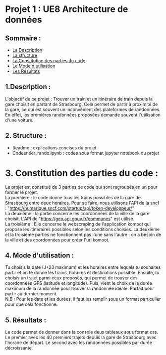 # Projet 1 : UE8 Architecture de données

## Sommaire :
 - [La Description](#1.Description) 
 - [La structure](#2.Structure)
 - [La Constitution des parties du code](#3.Constitutiondespartiesducode)
 - [Le Mode d'utilisation](#4.Moded'utilisation)
 - [Les Résultats](#5.Résultats)

## 1.Description :
L'objectif de ce projet :
Trouver un train et un itinéraire de train depuis la gare choisit en partant de Strasbourg. Cela permet de partir à proximité de la gare, ce qui est souvent un inconvénient des plateformes de randonnées. En effet, les premières randonnées proposées demande souvent l'utilisation d'une voiture.

## 2. Structure : 
- Readme : explications concises du projet
- Codeentier_rando.ipynb : codes sous format jupyter notebook du projet

# 3. Constitution des parties du code :  
Le projet est constitué de 3 parties de code qui sont regroupés en un pour former le projet.  
La première :  le code donne tous les trains possibles de la gare de Strasbourg entre deux horaires. Pour se faire, nous utilisons l'API de la sncf : "https://numerique.sncf.com/startup/api/token-developpeur/"  
La deuxième : la partie concerne les coordonnées de la ville de la gare choisit. L'API de "https://geo.api.gouv.fr/communes" est utilisé.  
La troisième : Elle concerne le webscraping de l'application komoot qui propose les itinéraires possibles selon les conditions choisies. La deuxième et la troisième parties ne fonctionnent pas l'une sans l'autre : on a besoin de la ville et des coordonnées pour créer l'url komoot.

## 4. Mode d'utilisation :
Tu choisis la date (J+23 maximum) et les horaires entre lequels tu souhaites partir et on te donne les trains, horaires et destinations possible. Ensuite, tu choisis un trajet parmi ceux proposés, qui permet de trouver des coordonnées GPS (latitude et longitude).  Puis, vient le choix de la durée maximum de la randonnée pour trouver la randonnée idéale. Parfait pour partir au dernier moment.  
N.B : Pour les date et les durées, il faut les remplir sous un format particulier pour que cela fonctionne.

## 5. Résultats : 
Le code permet de donner dans la console deux tableaux sous format css. Le premier avec les 40 premiers trajets depuis la gare de Strasbourg avec l'horaire de départ. Le second avec les randonnées possibles par durée décroissante. 
